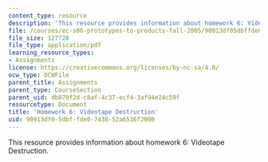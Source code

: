 ```yaml
---
content_type: resource
description: 'This resource provides information about homework 6: Videotape Destruction.'
file: /courses/ec-s06-prototypes-to-products-fall-2005/90913df05dbffde0743852a6536f2000_MITEC_S06F05_hw6.pdf
file_size: 127728
file_type: application/pdf
learning_resource_types:
- Assignments
license: https://creativecommons.org/licenses/by-nc-sa/4.0/
ocw_type: OCWFile
parent_title: Assignments
parent_type: CourseSection
parent_uid: db879f2d-c8af-4c37-ecf4-3af94e24c59f
resourcetype: Document
title: 'Homework 6: Videotape Destruction'
uid: 90913df0-5dbf-fde0-7438-52a6536f2000
---
```

This resource provides information about homework 6: Videotape Destruction.